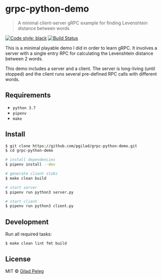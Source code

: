 # grpc-python-demo
> A minimal client-server gRPC example for finding Levenshtein distance between words

[![Code style: black](https://img.shields.io/badge/code%20style-black-000000.svg)](https://github.com/python/black)
[![Build Status](https://travis-ci.org/pgilad/grpc-python-demo.svg?branch=master)](https://travis-ci.org/pgilad/grpc-python-demo)

This is a minimal playable demo I did in order to learn gRPC. It involves a server with 
a single entry RPC for calculating the Levenshtein distance between 2 words.

This demo includes a server and a client. The server is long-living (until stopped) and the
client runs several pre-defined RPC calls with different words.

## Requirements

- `python 3.7`
- `pipenv`
- `make`

## Install

```bash
$ git clone https://github.com/pgilad/grpc-python-demo.git
$ cd grpc-python-demo

# install dependencies
$ pipenv install --dev

# generate client stubs
$ make clean build

# start server
$ pipenv run python3 server.py

# start client
$ pipenv run python3 client.py
```

## Development

Run all required tasks:

`$ make clean lint fmt build`

## License

MIT © [Gilad Peleg](https://www.giladpeleg.com)
